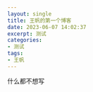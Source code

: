 ```yaml
---
layout: single
title: 王帆的第一个博客
date: 2023-06-07 14:02:37
excerpt: 测试
categories:
- 测试
tags:
- 王帆
---
```

什么都不想写
